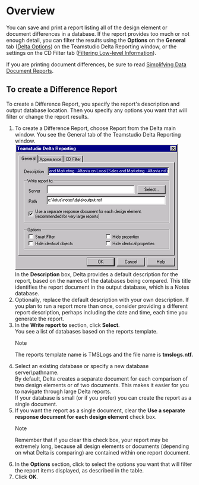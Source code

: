 # Overview

You can save and print a report listing all of the design element or document differences in a database. If the report provides too much or not enough detail, you can filter the results using the **Options** on the **General** tab ([Delta Options](reportoptions.md)) on the Teamstudio Delta Reporting window, or the settings on the CD Filter tab ([Filtering Low-level Information](reportfilter.md)).

If you are printing document differences, be sure to read [Simplifying Data Document Reports](reportdata.md).

## To create a Difference Report
To create a Difference Report, you specify the report's description and output database location. Then you specify any options you want that will filter or change the report results.

1. To create a Difference Report, choose Report from the Delta main window. You see the General tab of the Teamstudio Delta Reporting window.  
   ![Reporting](img/reports.png)  
   In the **Description** box, Delta provides a default description for the report, based on the names of the databases being compared. This title identifies the report document in the output database, which is a Notes database. 
2. Optionally, replace the default description with your own description. If you plan to run a report more than once, consider providing a different report description, perhaps including the date and time, each time you generate the report. 
3. In the **Write report to** section, click **Select**.  
   You see a list of databases based on the reports template. 
   <div class="admonition">
     <p class="admonition-title">Note</p>
     <p>The reports template name is TMSLogs and the file name is <b>tmslogs.ntf.</b></p>
   </div>
4. Select an existing database or specify a new database server\pathname.  
   By default, Delta creates a separate document for each comparison of two design elements or of two documents. This makes it easier for you to navigate through large Delta reports.  
   If your database is small (or if you prefer) you can create the report as a single document.
5. If you want the report as a single document, clear the **Use a separate response document for each design element** check box.
   <div class="admonition">
     <p class="admonition-title">Note</p>
     <p>Remember that if you clear this check box, your report may be extremely long, because all design elements or documents (depending on what Delta is comparing) are contained within one report document.</p>
   </div>
6. In the **Options** section, click to select the options you want that will filter the report items displayed, as described in the table.
7. Click **OK**.